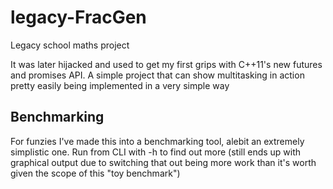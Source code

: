# legacy-FracGen

Legacy school maths project

It was later hijacked and used to get my first grips with C++11's new
futures and promises API. A simple project that can show multitasking in
action pretty easily being implemented in a very simple way

## Benchmarking

For funzies I've made this into a benchmarking tool, alebit an extremely
simplistic one. Run from CLI with -h to find out more (still ends up with
graphical output due to switching that out being more work than it's worth
given the scope of this "toy benchmark")
